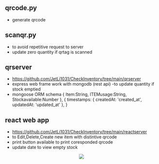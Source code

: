 
## qrcode.py 
- generate qrcode
## scanqr.py
- to avoid repetitive request to server 
- update zero quantity if qrtag is scanned  

## qrserver 
- https://github.com/JetLi1031/CheckInventory/tree/main/qrserver
- express web frame work with mongodb (rest api)
-to update quantity if stock emptied 
- mongoose ORM schema 
{
    Item:String,
    ITEMusage:String,
    Stockavailable:Number
}, {
    timestamps: { createdAt: 'created_at', updatedAt: 'updated_at' },
  }
  

## react web app 
- https://github.com/JetLi1031/CheckInventory/tree/main/reactserver
- to Edit,Delete,Create new item with distintive qrcode
- print button available to print coresponded qrcode
- update date to view empty stock


<p align="center">
  <img 
    src="https://github.com/JetLi1031/CheckInventory/blob/main/output.gif"
  >
</p>
